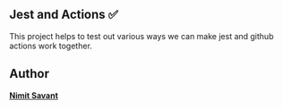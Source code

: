 ## Jest and Actions ✅
This project helps to test out various ways we can make jest and github actions work together.

Author
------
[**Nimit Savant**](https://nimitsavant.me)